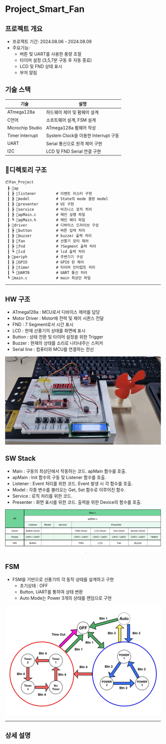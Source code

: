# Project_Smart_Fan

## 프로젝트 개요
- 프로젝트 기간: 2024.08.06 - 2024.08.09
- 주요기능:
    - 버튼 및 UART를 사용한 풍량 조절
    - 타이머 설정 (3,5,7분 구동 후 자동 종료)
    - LCD 및 FND 상태 표시
    - 부저 알림

## 기술 스택

| 기술     |설명             |
|------|---------------|
| ATmega128a | 하드웨어 제어 및 펌웨어 설계 |
| C언어 | 소프트웨어 설계, FSM 설계 |
| Microchip Studio | ATmega128a 펌웨어 작성 |
| Timer Interrupt | System Clock을 이용한 Interrupt 구동 |
| UART | Serial 통신으로 원격 제어 구현 |
| I2C | LCD 및 FND Serial 연결 구현 |

## 📁디렉토리 구조

```plaintext
📦Fan_Project
 ┣ 📂ap
 ┃ ┣ 📂listener         # 이벤트 리스터 구현
 ┃ ┣ 📂model            # State의 mode 결정 model
 ┃ ┣ 📂presenter        # UI 구현
 ┃ ┣ 📂service          # 비즈니스 로직 처리
 ┃ ┣ 📜apMain.c         # 메인 실행 파일
 ┃ ┗ 📜apMain.h         # 메인 헤더 파일
 ┣ 📂driver             # 디바이스 드라이브 구성
 ┃ ┣ 📂button           # 버튼 입력 처리
 ┃ ┣ 📂buzzer           # buzzer 출력 처리
 ┃ ┣ 📂fan              # 선풍기 모터 제어
 ┃ ┣ 📂fnd              # 7Segment 출력 처리
 ┃ ┗ 📂lcd              # lcd 출력 처리
 ┣ 📂periph             # 주변기기 구성
 ┃ ┣ 📂GPIO             # GPIO 핀 제어
 ┃ ┣ 📂timer            # 타이머 인터럽트 처리
 ┃ ┗ 📂UART0            # UART 통신 처리
 ┗ 📜main.c             # main 최상단 파일
 ```
---
## HW 구조
- ATmega128a : MCU로서 디바이스 제어를 담당
- Motor Driver : Motor에 전력 및 제어 시퀸스 전달
- FND : 7 Segment로서 시간 표시
- LCD : 현재 선풍기의 상태를 화면에 표시
- Button : 상태 전환 및 타이머 설정을 위한 Trigger
- Buzzer : 현재의 상태를 소리로 나타내주는 스피커
- Serial line : 컴퓨터와 MCU를 연결하는 전선

<p align="center">
<img src="./Image/Fan HW.jpg">
</p>

## SW Stack
- Main : 구동의 최상단에서 작동하는 코드. apMain 함수를 호출.
- apMain : Init 함수의 구동 및 Listener 함수를 호출.
- Listener : Event 처리를 위한 코드. Event 발생 시 각 함수를 호출.
- Model : 각종 변수를 불러오는 Get, Set 함수로 이루어진 함수.
- Service : 로직 처리를 위한 코드.
- Presenter : 화면 표시를 위한 코드. 출력을 위한 Device의 함수를 호출.
<p align="center">
<img src="./Image/Fan SW Stack.png">
</p>

## FSM
- FSM을 기반으로 선풍기의 각 동작 상태를 설계하고 구현
    - 초기상태 : OFF
    - Button, UART를 통하여 상태 변환
    - Auto Mode는 Power 3개의 상태를 랜덤으로 구현
<p align="center">
<img src="./Image/fan FSM.jpg">
</p>

----

## 상세 설명
